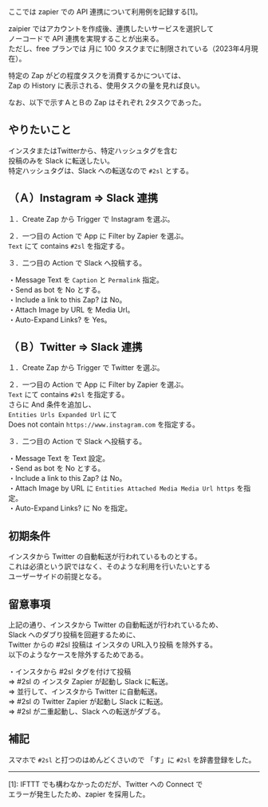 ここでは zapier での API 連携について利用例を記録する[1]。  

zaipier ではアカウントを作成後、連携したいサービスを選択して  
ノーコードで API 連携を実現することが出来る。  
ただし、free プランでは 月に 100 タスクまでに制限されている（2023年4月現在）。  

特定の Zap がどの程度タスクを消費するかについては、  
Zap の History に表示される、使用タスクの量を見れば良い。

なお、以下で示すＡとＢの Zap はそれぞれ 2タスクであった。

## やりたいこと
インスタまたはTwitterから、特定ハッシュタグを含む  
投稿のみを Slack に転送したい。  
特定ハッシュタグは、Slack への転送なので `#2sl` とする。  
  
## （Ａ）Instagram ⇒ Slack 連携
１．Create Zap から Trigger で Instagram を選ぶ。  
  
２．一つ目の Action で App に Filter by Zapier を選ぶ。  
`Text` にて contains `#2sl` を指定する。  
  
３．二つ目の Action で Slack へ投稿する。  
  
・Message Text を `Caption` と `Permalink` 指定。  
・Send as bot を No とする。  
・Include a link to this Zap? は No。  
・Attach Image by URL を Media Url。  
・Auto-Expand Links? を Yes。  
  
  
## （Ｂ）Twitter ⇒ Slack 連携
１．Create Zap から Trigger で Twitter を選ぶ。  
  
２．一つ目の Action で App に Filter by Zapier を選ぶ。  
`Text` にて contains `#2sl` を指定する。  
さらに And 条件を追加し、  
`Entities Urls Expanded Url` にて  
Does not contain `https://www.instagram.com` を指定する。  
  
３．二つ目の Action で Slack へ投稿する。  
  
・Message Text を Text 設定。  
・Send as bot を No とする。  
・Include a link to this Zap? は No。  
・Attach Image by URL に `Entities Attached Media Media Url https` を指定。  
・Auto-Expand Links? に No を指定。  
  

## 初期条件
インスタから Twitter の自動転送が行われているものとする。  
これは必須という訳ではなく、そのような利用を行いたいとする  
ユーザーサイドの前提となる。  

## 留意事項
上記の通り、インスタから Twitter の自動転送が行われているため、  
Slack へのダブり投稿を回避するために、  
Twitter からの #2sl 投稿は インスタの URL入り投稿 を除外する。  
以下のようなケースを除外するためである。  
  
・インスタから #2sl タグを付けて投稿  
⇒ #2sl の インスタ Zapier が起動し Slack に転送。  
⇒ 並行して、インスタから Twitter に自動転送。  
⇒ #2sl の Twitter Zapier が起動し Slack に転送。  
⇒ #2sl が二重起動し、Slack への転送がダブる。  
  
## 補記
スマホで `#2sl` と打つのはめんどくさいので
「す」に `#2sl` を辞書登録をした。

---

[1]: IFTTT でも構わなかったのだが、Twitter への Connect で  
エラーが発生したため、zapier を採用した。
